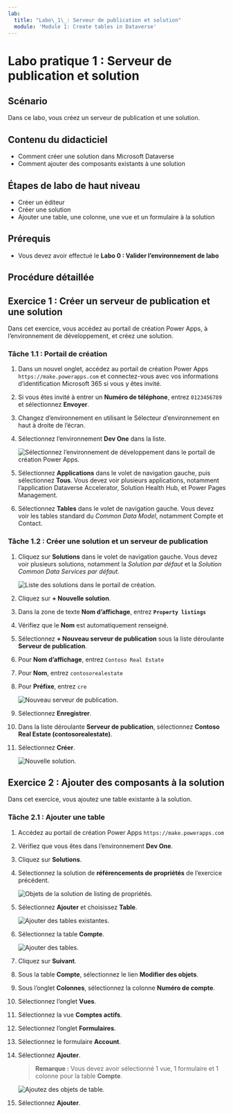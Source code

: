 ```yaml
---
lab:
  title: "Labo\_1\_: Serveur de publication et solution"
  module: 'Module 1: Create tables in Dataverse'
---
```


# Labo pratique 1 : Serveur de publication et solution

## Scénario

Dans ce labo, vous créez un serveur de publication et une solution.

## Contenu du didacticiel

- Comment créer une solution dans Microsoft Dataverse
- Comment ajouter des composants existants à une solution

## Étapes de labo de haut niveau

- Créer un éditeur
- Créer une solution 
- Ajouter une table, une colonne, une vue et un formulaire à la solution
  
## Prérequis

- Vous devez avoir effectué le **Labo 0 : Valider l’environnement de labo**

## Procédure détaillée

## Exercice 1 : Créer un serveur de publication et une solution

Dans cet exercice, vous accédez au portail de création Power Apps, à l’environnement de développement, et créez une solution.

### Tâche 1.1 : Portail de création

1. Dans un nouvel onglet, accédez au portail de création Power Apps `https://make.powerapps.com` et connectez-vous avec vos informations d’identification Microsoft 365 si vous y êtes invité.

1. Si vous êtes invité à entrer un **Numéro de téléphone**, entrez `0123456789` et sélectionnez **Envoyer**.

1. Changez d’environnement en utilisant le Sélecteur d’environnement en haut à droite de l’écran.

1. Sélectionnez l’environnement **Dev One** dans la liste.

    ![Sélectionnez l’environnement de développement dans le portail de création Power Apps.](../media/select-dev-one-environment.png)

1. Sélectionnez **Applications** dans le volet de navigation gauche, puis sélectionnez **Tous**. Vous devez voir plusieurs applications, notamment l’application Dataverse Accelerator, Solution Health Hub, et Power Pages Management.

1. Sélectionnez **Tables** dans le volet de navigation gauche. Vous devez voir les tables standard du *Common Data Model*, notamment Compte et Contact.

### Tâche 1.2 : Créer une solution et un serveur de publication

1. Cliquez sur **Solutions** dans le volet de navigation gauche. Vous devez voir plusieurs solutions, notamment la *Solution par défaut* et la *Solution Common Data Services par défaut*.

    ![Liste des solutions dans le portail de création.](../media/solutions-list.png)

1. Cliquez sur **+ Nouvelle solution**.

1. Dans la zone de texte **Nom d’affichage**, entrez **`Property listings`**

1. Vérifiez que le **Nom** est automatiquement renseigné.

1. Sélectionnez **+ Nouveau serveur de publication** sous la liste déroulante **Serveur de publication**.

1. Pour **Nom d’affichage**, entrez `Contoso Real Estate`

1. Pour **Nom**, entrez `contosorealestate`

1. Pour **Préfixe**, entrez `cre`

    ![Nouveau serveur de publication.](../media/new-publisher.png)

1. Sélectionnez **Enregistrer**.

1. Dans la liste déroulante **Serveur de publication**, sélectionnez **Contoso Real Estate (contosorealestate)**.

1. Sélectionnez **Créer**.

    ![Nouvelle solution.](../media/new-solution.png)

## Exercice 2 : Ajouter des composants à la solution

Dans cet exercice, vous ajoutez une table existante à la solution.

### Tâche 2.1 : Ajouter une table

1. Accédez au portail de création Power Apps `https://make.powerapps.com`

1. Vérifiez que vous êtes dans l’environnement **Dev One**.

1. Cliquez sur **Solutions**.

1. Sélectionnez la solution de **référencements de propriétés** de l’exercice précédent.

    ![Objets de la solution de listing de propriétés.](../media/solution-objects.png)

1. Sélectionnez **Ajouter** et choisissez **Table**.

    ![Ajouter des tables existantes.](../media/add-existing.png)

1. Sélectionnez la table **Compte**.

    ![Ajouter des tables.](../media/add-tables.png)

1. Cliquez sur **Suivant**.

1. Sous la table **Compte**, sélectionnez le lien **Modifier des objets**.

1. Sous l’onglet **Colonnes**, sélectionnez la colonne **Numéro de compte**.

1. Sélectionnez l’onglet **Vues**.

1. Sélectionnez la vue **Comptes actifs**.

1. Sélectionnez l’onglet **Formulaires**.

1. Sélectionnez le formulaire **Account**.

1. Sélectionnez **Ajouter**.

    > **Remarque :** Vous devez avoir sélectionné 1 vue, 1 formulaire et 1 colonne pour la table **Compte**.

    ![Ajoutez des objets de table.](../media/add-objects.png)

1. Sélectionnez **Ajouter**.
